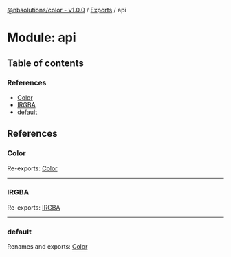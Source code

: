 [@nbsolutions/color - v1.0.0](../README.md) / [Exports](../modules.md) / api

# Module: api

## Table of contents

### References

- [Color](api.md#color)
- [IRGBA](api.md#irgba)
- [default](api.md#default)

## References

### Color

Re-exports: [Color](../classes/color.color-1.md)

___

### IRGBA

Re-exports: [IRGBA](../interfaces/irgba.irgba-1.md)

___

### default

Renames and exports: [Color](../classes/color.color-1.md)
